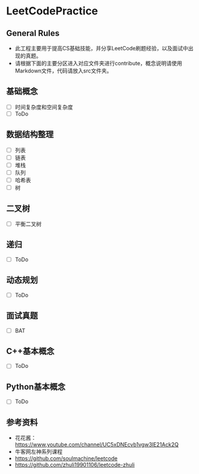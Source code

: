 # LeetCodePractice
## General Rules
- 此工程主要用于提高CS基础技能，并分享LeetCode刷题经验，以及面试中出现的真题。
- 请根据下面的主要分区进入对应文件夹进行contribute，概念说明请使用Markdown文件，代码请放入src文件夹。

## 基础概念
- [ ] 时间复杂度和空间复杂度
- [ ] ToDo

## 数据结构整理
- [ ] 列表
- [ ] 链表
- [ ] 堆栈
- [ ] 队列
- [ ] 哈希表
- [ ] 树

## 二叉树
- [ ] 平衡二叉树

## 递归
- [ ] ToDo

## 动态规划
- [ ] ToDo

## 面试真题
- [ ] BAT

## C++基本概念
- [ ] ToDo

## Python基本概念
- [ ] ToDo

## 参考资料
- 花花酱： https://www.youtube.com/channel/UC5xDNEcvb1vgw3lE21Ack2Q
- 牛客网左神系列课程
- https://github.com/soulmachine/leetcode
- https://github.com/zhuli19901106/leetcode-zhuli
  